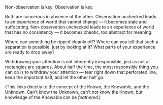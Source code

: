 Non-observation is key. Observation is key.

Both are cancerous in absence of the other. Observation unchecked leads to an experience of world that cannot change — it becomes stale and suffocating. Non-observation unchecked leads to an experience of world that has no consistency — it becomes chaotic, too abstract for meaning.

Where can something be ripped cleanly off? Where can you tell that such a separation is possible, just by looking at it? What parts of your experience are ready to drop away?

Withdrawing your attention is not inherently irresponsible, just as not all rectangles are squares. About half the time, the most responsible thing you can do is to withdraw your attention — tear right down that perforated line, keep the important half, and let the other half go.

(This links directly to the concept of the Known, the Knowable, and the Unknown. Can't know the Unknown, can't not know the Known, but knowledge of the Knowable can be _feathered_.)
